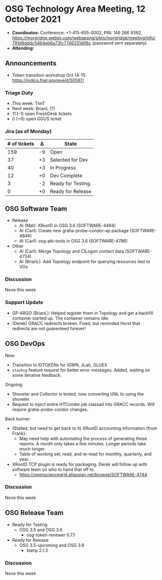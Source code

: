 # OSG Technology Area Meeting, 12 October 2021

-   **Coordinates:** Conference: +1-415-655-0002, PIN: 146 266 9392,
    <https://morgridge.webex.com/webappng/sites/morgridge/meeting/info/791d9dddc5464eb6a73fc7746331d06c> (password sent separately)
-   **Attending:**

## Announcements

- Token transition workshop Oct 14-15: <https://indico.fnal.gov/event/50597/>

### Triage Duty

-   This week: TimT
-   Next week: BrianL (?)
-   11 (-1) open FreshDesk tickets
-   0 (+0) open GGUS ticket

### Jira (as of Monday)

| # of tickets | &Delta; | State             |
|--------------|---------|-------------------|
| 159          | -9      | Open              |
| 37           | +3      | Selected for Dev  |
| 40           | +3      | In Progress       |
| 12           | +0      | Dev Complete      |
| 3            | -2      | Ready for Testing |
| 0            | +0      | Ready for Release |

## OSG Software Team

-   Release
    -   AI (Mat): XRootD in OSG 3.6 (SOFTWARE-4494)
    -   AI (Carl): Create new gratia-probe-condor-ap package (SOFTWARE-4846)
    -   AI (Carl): osg-pki-tools in OSG 3.6 (SOFTWARE-4786)
-   Other
    -   AI (Carl): Merge Topology and CILogon contact data (SOFTWARE-4734)
    -   AI (BrianL): Add Topology endpoint for querying resources tied to VOs

### Discussion

None this week

### Support Update

-  GP-ARGO (BrianL): Helped register them in Topology and get a backfill container started up.
   The container remains idle.
-  (Derek) GRACC redirects broken.  Fixed, but reminded Horst that redirects are not guarenteed forever!

## OSG DevOps

New:
-   Transition to IDTOKENs for IGWN, JLab, GLUEX
-   `stashcp` feature request for better error messages.  Added, waiting on some iterative feedback.

Ongoing:
-   Shoveler and Collector is tested, now converting UNL to using the shoveler.
-   Request to inject entire HTCondor job classad into GRACC records. Will require gratia-probe-condor changes.  

Back burner:
-   (Stalled, but need to get back to it) XRootD accounting information (from Frank):
    -   May need help with automating the process of generating these reports.  A month only takes a few minutes.  Longer periods take much longer.
    -   Table of working set, read, and re-read for monthly, quarterly, and year.
-   XRootD TCP plugin is ready for packaging.  Derek will follow up with software team on who to hand that off to.
    -   https://opensciencegrid.atlassian.net/browse/SOFTWARE-4744

### Discussion

None this week

## OSG Release Team

-   Ready for Testing
    -   OSG 3.5 and OSG 3.6
        -   osg-token-renewer 0.7.1
-   Ready for Release
    -   OSG 3.5-upcoming and OSG 3.6
        -   blahp 2.1.3

### Discussion

None this week
